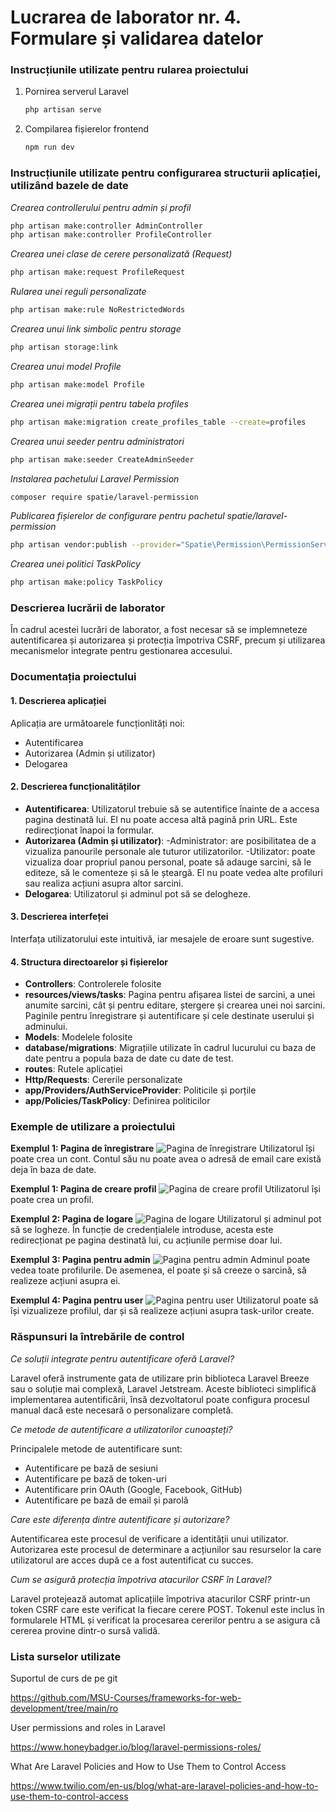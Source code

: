 # Lucrarea de laborator nr. 4. Formulare și validarea datelor

### Instrucțiunile utilizate pentru rularea proiectului
1. Pornirea serverul Laravel
   ```bash
   php artisan serve
   ```

2. Compilarea fișierelor frontend
    ```bash
   npm run dev
   ```

### Instrucțiunile utilizate pentru configurarea structurii aplicației, utilizând bazele de date
_Crearea controllerului pentru admin și profil_
```bash
php artisan make:controller AdminController
php artisan make:controller ProfileController
```

_Crearea unei clase de cerere personalizată (Request)_
```bash
php artisan make:request ProfileRequest
```

_Rularea unei reguli personalizate_
```bash
php artisan make:rule NoRestrictedWords
```

_Crearea unui link simbolic pentru storage_
```bash
php artisan storage:link
```
_Crearea unui model Profile_
```bash
php artisan make:model Profile
```
_Crearea unei migrații pentru tabela profiles_
```bash
php artisan make:migration create_profiles_table --create=profiles
```
_Crearea unui seeder pentru administratori_
```bash
php artisan make:seeder CreateAdminSeeder 
```
_Instalarea pachetului Laravel Permission_
```bash
composer require spatie/laravel-permission
```
_Publicarea fișierelor de configurare pentru pachetul spatie/laravel-permission_
```bash
php artisan vendor:publish --provider="Spatie\Permission\PermissionServiceProvider"
```
_Crearea unei politici TaskPolicy_
```bash
php artisan make:policy TaskPolicy
```   

### Descrierea lucrării de laborator
În cadrul acestei lucrări de laborator, a fost necesar să se implemneteze autentificarea și autorizarea și protecția împotriva CSRF, precum și utilizarea mecanismelor integrate pentru gestionarea accesului.

### Documentația proiectului
#### 1. Descrierea aplicației
Aplicația are următoarele funcționlități noi:
- Autentificarea
- Autorizarea (Admin și utilizator)
- Delogarea

#### 2. Descrierea funcționalităților
- __Autentificarea__: Utilizatorul trebuie să se autentifice înainte de a accesa pagina destinată lui. El nu poate accesa altă pagină prin URL. Este redirecționat înapoi la formular.
- __Autorizarea (Admin și utilizator)__: 
-Administrator: are posibilitatea de a vizualiza panourile personale ale tuturor utilizatorilor. 
-Utilizator: poate vizualiza doar propriul panou personal, poate să adauge sarcini, să le editeze, să le comenteze și să le șteargă. El nu poate vedea alte profiluri sau realiza acțiuni asupra altor sarcini.
- __Delogarea__: Utilizatorul și adminul pot să se delogheze.

#### 3. Descrierea interfeței
Interfața utilizatorului este intuitivă, iar mesajele de eroare sunt sugestive.

#### 4. Structura directoarelor și fișierelor
- __Controllers__: Controlerele folosite
- __resources/views/tasks__: Pagina pentru afișarea listei de sarcini, a unei anumite sarcini, cât și pentru editare, ștergere și crearea unei noi sarcini. Paginile pentru înregistrare și autentificare și cele destinate userului și adminului.
- __Models__: Modelele folosite
- __database/migrations__: Migrațiile utilizate în cadrul lucurului cu baza de date pentru a popula baza de date cu date de test.
- __routes__: Rutele aplicației
- __Http/Requests__: Cererile personalizate
- __app/Providers/AuthServiceProvider__: Politicile și porțile
- __app/Policies/TaskPolicy__: Definirea politicilor

### Exemple de utilizare a proiectului

__Exemplul 1: Pagina de înregistrare__
![Pagina de înregistrare](screenshots/register.png)
Utilizatorul își poate crea un cont. Contul său nu poate avea o adresă de email care există deja în baza de date.

__Exemplul 1: Pagina de creare profil__
![Pagina de creare profil](screenshots/profile.png)
Utilizatorul își poate crea un profil. 

__Exemplul 2: Pagina de logare__
![Pagina de logare](screenshots/login.png)
Utilizatorul și adminul pot să se logheze. În funcție de credențialele introduse, acesta este redirecționat pe pagina destinată lui, cu acțiunile permise doar lui.

__Exemplul 3: Pagina pentru admin__
![Pagina pentru admin](screenshots/admin-page.png)
Adminul poate vedea toate profilurile. De asemenea, el poate și să creeze o sarcină, să realizeze acțiuni asupra ei.

__Exemplul 4: Pagina pentru user__
![Pagina pentru user](screenshots/user-page.png)
Utilizatorul poate să își vizualizeze profilul, dar și să realizeze acțiuni asupra task-urilor create.

### Răspunsuri la întrebările de control
_Ce soluții integrate pentru autentificare oferă Laravel?_

Laravel oferă instrumente gata de utilizare prin biblioteca Laravel Breeze sau o soluție mai complexă, Laravel Jetstream. Aceste biblioteci simplifică implementarea autentificării, însă dezvoltatorul poate configura procesul manual dacă este necesară o personalizare completă.

_Ce metode de autentificare a utilizatorilor cunoașteți?_

Principalele metode de autentificare sunt:
- Autentificare pe bază de sesiuni
- Autentificare pe bază de token-uri 
- Autentificare prin OAuth (Google, Facebook, GitHub)
- Autentificare pe bază de email și parolă

_Care este diferența dintre autentificare și autorizare?_

Autentificarea este procesul de verificare a identității unui utilizator. 
Autorizarea este procesul de determinare a acțiunilor sau resurselor la care utilizatorul are acces după ce a fost autentificat cu succes.

_Cum se asigură protecția împotriva atacurilor CSRF în Laravel?_

Laravel protejează automat aplicațiile împotriva atacurilor CSRF printr-un token CSRF care este verificat la fiecare cerere POST. Tokenul este inclus în formularele HTML și verificat la procesarea cererilor pentru a se asigura că cererea provine dintr-o sursă validă.

### Lista surselor utilizate
Suportul de curs de pe git

https://github.com/MSU-Courses/frameworks-for-web-development/tree/main/ro

User permissions and roles in Laravel

https://www.honeybadger.io/blog/laravel-permissions-roles/

What Are Laravel Policies and How to Use Them to Control Access

https://www.twilio.com/en-us/blog/what-are-laravel-policies-and-how-to-use-them-to-control-access

